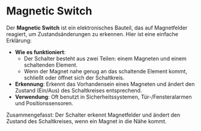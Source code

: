 # Magnetic Switch

Der **Magnetic Switch** ist ein elektronisches Bauteil, das auf Magnetfelder reagiert, um Zustandsänderungen zu erkennen. Hier ist eine einfache Erklärung:

- **Wie es funktioniert**:
    - Der Schalter besteht aus zwei Teilen: einem Magneten und einem schaltenden Element.
    - Wenn der Magnet nahe genug an das schaltende Element kommt, schließt oder öffnet sich der Schaltkreis.
- **Erkennung**: Erkennt das Vorhandensein eines Magneten und ändert den Zustand (Ein/Aus) des Schaltkreises entsprechend.
- **Verwendung**: Oft benutzt in Sicherheitssystemen, Tür-/Fensteralarmen und Positionssensoren.

Zusammengefasst: Der Schalter erkennt Magnetfelder und ändert den Zustand des Schaltkreises, wenn ein Magnet in die Nähe kommt.
